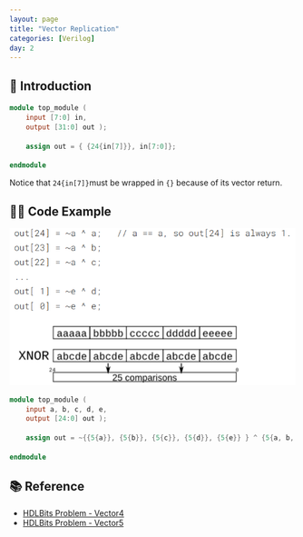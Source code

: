 ```yaml
---
layout: page
title: "Vector Replication"
categories: [Verilog]
day: 2
---
```


## 📌 Introduction
```verilog
module top_module (
    input [7:0] in,
    output [31:0] out );

    assign out = { {24{in[7]}}, in[7:0]};

endmodule
```
Notice that ```24{in[7]}```must be wrapped in ```{}``` because of its vector return.

## 🧑‍💻 Code Example
![alt text](../assets/Vector5.png)
```verilog
module top_module (
    input a, b, c, d, e,
    output [24:0] out );

    assign out = ~{{5{a}}, {5{b}}, {5{c}}, {5{d}}, {5{e}} } ^ {5{a, b, c, d, e}};

endmodule
```


## 📚 Reference
* [HDLBits Problem - Vector4](https://hdlbits.01xz.net/wiki/Vector4)
* [HDLBits Problem - Vector5](https://hdlbits.01xz.net/wiki/Vector5)
